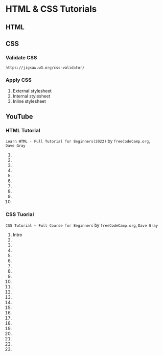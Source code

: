 # HTML & CSS Tutorials

## HTML

## CSS

### Validate CSS

`https://jigsaw.w3.org/css-validator/` 

### Apply CSS

1. External stylesheet
2. Internal stylesheet
3. Inline stylesheet

## YouTube

### HTML Tutorial

`Learn HTML - Full Tutorial for Beginners(2022)` by `freeCodeCamp.org`, `Dave Gray`

1.
2.
3.
4.
5.
6.
7.
8.
9.
10.

### CSS Tuorial

`CSS Tutorial – Full Course for Beginners` by `freeCodeCamp.org`, `Dave Gray`

1. Intro
2.
3.
4.
5.
6.
7.
8.
9.
10.
11.
12.
13.
14.
15.
16.
17.
18.
19.
20.
22.
23.
24.
